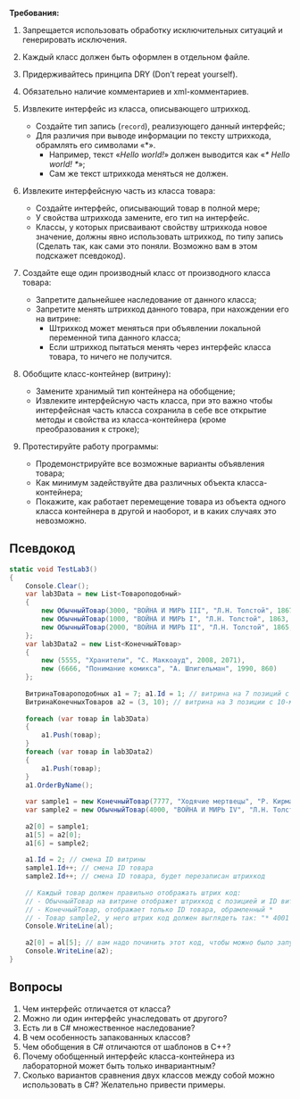 **Требования:**
1. Запрещается использовать обработку исключительных ситуаций и генерировать исключения.
2. Каждый класс должен быть оформлен в отдельном файле.
3. Придерживайтесь принципа DRY (Don’t repeat yourself).
4. Обязательно наличие комментариев и xml-комментариев.
  
1. Извлеките интерфейс из класса, описывающего штрихкод.
	- Создайте тип запись (`record`), реализующего данный интерфейс;
	- Для различия при выводе информации по тексту штрихкода, обрамлять его символами «\*».
		- Например, текст «*Hello world!*» должен выводится как «*\* Hello world! \**»;
		- Сам же текст штрихкода меняться не должен.
2. Извлеките интерфейсную часть из класса товара:
	- Создайте интерфейс, описывающий товар в полной мере;
	- У свойства штрихкода замените, его тип на интерфейс.
	- Классы, у которых присваивают свойству штрихкода новое значение, должны явно использовать штрихкод, по типу запись (Сделать так, как сами это поняли. Возможно вам в этом подскажет псевдокод).
3. Создайте еще один производный класс от производного класса товара:
	- Запретите дальнейшее наследование от данного класса;
	- Запретите менять штрихкод данного товара, при нахождении его на витрине:
		 - Штрихкод может меняться при объявлении локальной переменной типа данного класса;
		 - Если штрихкод пытаться менять через интерфейс класса товара, то ничего не получится.
4. Обобщите класс-контейнер (витрину):
	- Замените хранимый тип контейнера на обобщение;
	- Извлеките интерфейсную часть класса, при это важно чтобы интерфейсная часть класса сохранила в себе все открытие методы и свойства из класса-контейнера (кроме преобразования к строке);
5. Протестируйте работу программы:
	- Продемонстрируйте все возможные варианты объявления товара;
	- Как минимум задействуйте два различных объекта класса-контейнера;
	- Покажите, как работает перемещение товара из объекта одного класса контейнера в другой и наоборот, и в каких случаях это невозможно.
## Псевдокод
```cs
static void TestLab3()
{
	Console.Clear();
	var lab3Data = new List<Товароподобный>
	{
		new ОбычныйТовар(3000, "ВОЙНА И МИРЬ III", "Л.Н. Толстой", 1867, 300000), 
		new ОбычныйТовар(1000, "ВОЙНА И МИРЬ I", "Л.Н. Толстой", 1863, 1000000), 
		new ОбычныйТовар(2000, "ВОЙНА И МИРЬ II", "Л.Н. Толстой", 1865, 200000)
	}; 
	var lab3Data2 = new List<КонечныйТовар>
	{
		new (5555, "Хранители", "C. Маккоауд", 2008, 2071), 
		new (6666, "Понимание комикса", "A. Шпигельман", 1990, 860)
	};
	
	ВитринаТовароподобных a1 = 7; a1.Id = 1; // витрина на 7 позиций с 1-м идентификатором 
	ВитринаКонечныхТоваров а2 = (3, 10); // витрина на 3 позиции с 10-м идентификатором
	
	foreach (var товар in lab3Data)
	{
		a1.Push(товар);
	}
	foreach (var товар in lab3Data2)
	{
		a1.Push(товар);
	}
	a1.OrderByName();
	
	var sample1 = new КонечныйТовар(7777, "Ходячие мертвецы", "P. Кирман", 2003, 2257); 
	var sample2 = new ОбычныйТовар(4000, "ВОЙНА И МИРЬ IV", "Л.Н. Толстой", 1869, 400000);
	
	a2[0] = sample1;
	a1[5] = a2[0];
	a1[6] = sample2;
	
	a1.Id = 2; // смена ID витрины 
	sample1.Id++; // смена ID товара
	sample2.Id++; // смена ID товара, будет перезаписан штрихкод
	
	// Каждый товар должен правильно отображать штрих код: 
	// - ОбычныйТовар на витрине отображет штрихкод с позицией и ID витрины 
	// - КонечныйТовар, отображает только ID товара, обрамленный *
	// - Товар sample2, у него штрих код должен выглядеть так: "* 4001 *" 
	Console.WriteLine(al);
	
	a2[0] = al[5]; // вам надо починить этот код, чтобы можно было запустить терминал (менять только здесь)
	Console.WriteLine(a2);
}
```
## Вопросы
1. Чем интерфейс отличается от класса?
2. Можно ли один интерфейс унаследовать от другого?
3. Есть ли в C# множественное наследование?
4. В чем особенность запакованных классов?
5. Чем обобщения в C# отличаются от шаблонов в C++?
6. Почему обобщенный интерфейс класса-контейнера из лабораторной может быть только инвариантным?
7. Сколько вариантов сравнения двух классов между собой можно использовать в C#? Желательно привести примеры.